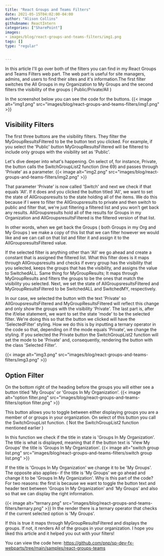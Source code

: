 ```yaml
---
title: "React Groups and Teams Filters"
date: 2021-05-15T04:02:00-04:00
author: "Alison Collins"
githubname: ReactIntern
categories: ["SharePoint"]
images:
- images/blog/react-groups-and-teams-filters/img1.png
tags: []
type: "regular"


---
```


In this article I'll go over both of the filters you can find in my
React Groups and Teams Filters web part. The web part is useful for site
managers, admins, and users to find their sites and
it's information.The
first filter switches the All Groups in my Organization to My Groups and
the second filters the visibility of the groups ( Public/Private/All )

In the screenshot below you can see the code for the buttons.
{{< image alt="img1.png" src="images/blog/react-groups-and-teams-filters/img1.png" >}}


## Visibility Filters

The first three buttons are the visibility filters. They filter the
MyGroupResultsFiltered to be the button text you clicked. For example,
if you select the 'Public' button MyGroupResultsFiltered will be filtered
to include only groups with the visibility set as 'Public'.

  Let's dive deeper into what's happening. On select of, for instance, Private, the button calls the SwitchGroupList2 function (line 69) and passes through 'Private' as a parameter.   {{< image alt="img2.png" src="images/blog/react-groups-and-teams-filters/img2.png" >}}

That parameter 'Private' is now called 'Switch' and next we check if
that equals 'All'.
If it does and you clicked the button titled 'All', we want to set the
state of AllGroupsresults to the state holding all of the items. We do
this because if I were to filter the AllGroupsresults to private and
then switch to public and filter that, we're just filtering a filtered
list and you won't get back any results. AllGroupsresults hold all of
the results for Groups in my Organization and AllGroupsresultsFiltered
is the filtered version of that list. 

In other words, when we get back
the Groups ( both Groups in my Org and My Groups ) we make a copy of
this list that we can filter however we would like and we can call on
that list and filter it and assign it to the AllGroupsresultsFiltered
value.


If the selected filter is anything other than 'All' we go ahead and
create a constant that is assigned the filtered list. What this filter
does is it maps through AllGroupsresults and checks if every group has
the visibility that you selected, keeps the groups that has the
visibility, and assigns the value to SwitchedALL. Same thing for
MyGroupResults; It maps through MyGroupResults and filters the groups to
be the ones that match the visibility you selected. Next, we set the
state of AllGroupsresultsFiltered and MyGroupResultsFiltered to be
SwitchedALL and SwitchedMY, respectively. 

In our case, we selected the
button with the text 'Private' so AllGroupsresultsFiltered and
MyGroupResultsFiltered will reflect this change and only show the groups
with the visibility 'Private'.
The last part is, after the if/else statement, we want to set the state
'mode' to be the selected filter. We're doing this so that the button we
clicked will have the 'SelectedFilter' styling. How we do this is by
inputting a ternary operator in the code so that, depending on if the
mode equals 'Private', we change the styling. If you selected the
Private button the SwitchGroupList2 function will set the mode to be
'Private' and, consequently, rendering the button with the class
'Selected Filter'.


{{< image alt="img3.png" src="images/blog/react-groups-and-teams-filters/img3.png" >}}


## Option Filter

  On the bottom right of the heading before the groups you will either see a button titled 'My Groups' or 'Groups In My Organization'.   {{< image alt="option filter.png" src="images/blog/react-groups-and-teams-filters/option filter.png" >}}

This button allows you to toggle between either displaying groups you
are a member of or groups in your organization. On select of this button
you call the SwitchGroupList function. ( Not the SwitchGroupList2
function mentioned earlier )

  In this function we check if the title in state is 'Groups In My Organization'. The title is what is displayed, meaning that if the button text is 'View My Groups' the title is 'Groups In My Organization'.   {{< image alt="switch group list.png" src="images/blog/react-groups-and-teams-filters/switch group list.png" >}}

If the title is 'Groups In My Organization' we change it to be 'My
Groups'. The opposite also applies- if the title is 'My Groups' we go
ahead and change it to be 'Groups In My Organization'.
Why is this part of the code? For two reasons: the first is because we
want to toggle the button text and header text between 'Groups In My
Organization' and 'My Groups' and also so that we can display the right
information.

  {{< image alt="ternary.png" src="images/blog/react-groups-and-teams-filters/ternary.png" >}}  In the render there is a ternary operator that checks if the current selected option is 'My Groups'.

If this is true it maps through MyGroupResultsFiltered and displays the
groups. If not, it renders All of the groups in your organization.
I hope you liked this article and it helped you out with your filters!

You can view the code here:
<https://github.com/pnp/sp-dev-fx-webparts/tree/main/samples/react-groups-teams>
